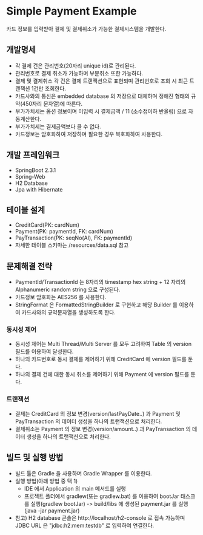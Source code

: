 # Simple Payment Example

카드 정보를 입력받아 결제 및 결제취소가 가능한 결제시스템을 개발한다.

## 개발명세

- 각 결제 건은 관리번호(20자리 unique id)로 관리된다.
- 관리번호로 결제 취소가 가능하며 부분취소 또한 가능하다.
- 결제 및 결제취소 각 건은 결제 트랜잭션으로 표현되며 관리번호로 조회 시 최근 트랜잭션 1건만 조회한다.
- 카드사와의 통신은 embedded database 의 저장으로 대체하며 정해진 형태의 규약(450자리 문자열)에 따른다.
- 부가가치세는 옵션 정보이며 미입력 시 결제금액 / 11 (소수점이하 반올림) 으로 자동계산한다.
- 부가가치세는 결제금액보다 클 수 없다.
- 카드정보는 암호화하여 저장하며 필요한 경우 복호화하여 사용한다.

## 개발 프레임워크

- SpringBoot 2.3.1
- Spring-Web
- H2 Database
- Jpa with Hibernate

## 테이블 설계

- CreditCard(PK: cardNum)
- Payment(PK: paymentId, FK: cardNum)
- PayTransaction(PK: seqNo(AI), FK: paymentId)
- 자세한 테이블 스키마는 /resources/data.sql 참고

## 문제해결 전략

- PaymentId/TransactionId 는 8자리의 timestamp hex string + 12 자리의 Alphanumeric random string 으로 구성된다.
- 카드정보 암호화는 AES256 를 사용한다.
- StringFormat 은 FormattedStringBuilder 로 구현하고 해당 Builder 를 이용하여 카드사와의 규약문자열을 생성하도록 한다.

### 동시성 제어
- 동시성 제어는 Multi Thread/Multi Server 를 모두 고려하여 Table 의 version 필드를 이용하여 달성한다.
- 하나의 카드번호로 동시 결제를 제어하기 위해 CreditCard 에 version 필드를 둔다.
- 하나의 결제 건에 대한 동시 취소를 제어하기 위해 Payment 에 version 필드를 둔다.

### 트랜잭션
- 결제는 CreditCard 의 정보 변경(version/lastPayDate..) 과 Payment 및 PayTransaction 의 데이터 생성을 하나의 트랜잭션으로 처리한다.
- 결제취소는 Payment 의 정보 변경(version/amount..) 과 PayTransaction 의 데이터 생성을 하나의 트랜잭션으로 처리한다.

## 빌드 및 실행 방법

- 빌드 툴은 Gradle 을 사용하며 Gradle Wrapper 를 이용한다.
- 실행 방법(아래 방법 중 택 1)
	- IDE 에서 Application 의 main 메서드를 실행
	- 프로젝트 폴더에서 gradlew(또는 gradlew.bat) 를 이용하여 bootJar 태스크를 실행(gradlew bootJar) -> build/libs 에 생성된 payment.jar 를 실행(java -jar payment.jar)
- 참고) H2 database 콘솔은 http://localhost/h2-console 로 접속 가능하며 JDBC URL 은 "jdbc:h2:mem:testdb" 로 입력하여 연결한다.